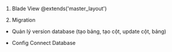1. Blade View
	@extends('master_layout')

2. Migration
- Quản lý version database (tạo bảng, tạo cột, update cột, bảng)

* Config Connect Database